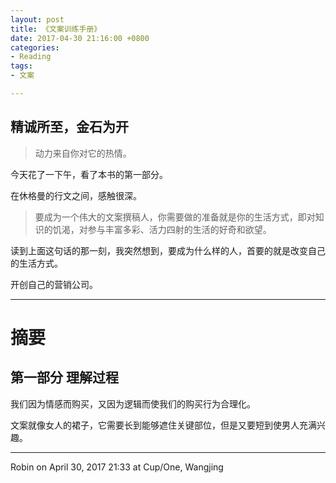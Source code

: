 ```yaml
---
layout: post
title: 《文案训练手册》
date: 2017-04-30 21:16:00 +0800
categories:
- Reading
tags:
- 文案

---
```


## 精诚所至，金石为开

> 动力来自你对它的热情。

今天花了一下午，看了本书的第一部分。

在休格曼的行文之间，感触很深。

> 要成为一个伟大的文案撰稿人，你需要做的准备就是你的生活方式，即对知识的饥渴，对参与丰富多彩、活力四射的生活的好奇和欲望。

读到上面这句话的那一刻，我突然想到，要成为什么样的人，首要的就是改变自己的生活方式。

开创自己的营销公司。


----

# 摘要

## 第一部分 理解过程

我们因为情感而购买，又因为逻辑而使我们的购买行为合理化。

文案就像女人的裙子，它需要长到能够遮住关键部位，但是又要短到使男人充满兴趣。

----

Robin on April 30, 2017 21:33 at Cup/One, Wangjing


